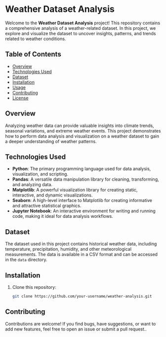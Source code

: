 


# Weather Dataset Analysis

Welcome to the **Weather Dataset Analysis** project! This repository contains a comprehensive analysis of a weather-related dataset. In this project, we explore and visualize the dataset to uncover insights, patterns, and trends related to weather conditions.

## Table of Contents

- [Overview](#overview)
- [Technologies Used](#technologies-used)
- [Dataset](#dataset)
- [Installation](#installation)
- [Usage](#usage)
- [Contributing](#contributing)
- [License](#license)

## Overview

Analyzing weather data can provide valuable insights into climate trends, seasonal variations, and extreme weather events. This project demonstrates how to perform data analysis and visualization on a weather dataset to gain a deeper understanding of weather patterns.

## Technologies Used

- **Python**: The primary programming language used for data analysis, visualization, and scripting.
- **Pandas**: A versatile data manipulation library for cleaning, transforming, and analyzing data.
- **Matplotlib**: A powerful visualization library for creating static, interactive, and dynamic visualizations.
- **Seaborn**: A high-level interface to Matplotlib for creating informative and attractive statistical graphics.
- **Jupyter Notebook**: An interactive environment for writing and running code, making it ideal for data analysis workflows.

## Dataset

The dataset used in this project contains historical weather data, including temperature, precipitation, humidity, and other meteorological measurements. The data is available in a CSV format and can be accessed in the `data` directory.

## Installation

1. Clone this repository:

   ```bash
   git clone https://github.com/your-username/weather-analysis.git

## Contributing

Contributions are welcome! If you find bugs, have suggestions, or want to add new features, feel free to open an issue or submit a pull request..


